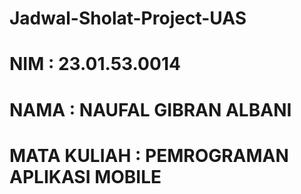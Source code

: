 # Jadwal-Sholat-Project-UAS

# NIM : 23.01.53.0014
# NAMA : NAUFAL GIBRAN ALBANI
# MATA KULIAH : PEMROGRAMAN APLIKASI MOBILE 
